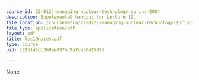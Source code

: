 ```yaml
---
course_id: 22-812j-managing-nuclear-technology-spring-2004
description: Supplemental handout for Lecture 19.
file_location: /coursemedia/22-812j-managing-nuclear-technology-spring-2004/181514fdc369ae797bc8a7c45fa250f5_lec19notes.pdf
file_type: application/pdf
layout: pdf
title: lec19notes.pdf
type: course
uid: 181514fdc369ae797bc8a7c45fa250f5

---
```

None